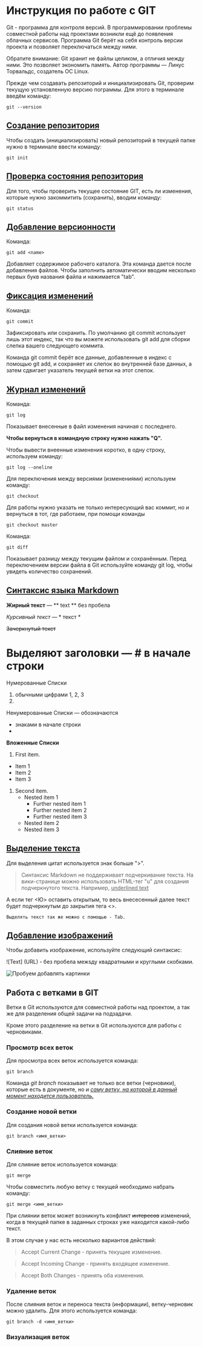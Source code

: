# Инструкция по работе с GIT

Git - программа для контроля версий.
В программировании проблемы совместной работы над проектами возникли ещё до появления облачных сервисов. Программа Git берёт на себя контроль версии проекта и позволяет переключаться между ними. 

Обратите внимание: Git хранит не файлы целиком, а отличия между ними. Это позволяет экономить память. 
Автор программы — Линус Торвальдс, создатель ОС Linux.

Прежде чем создавать репозиторий и инициализировать Git, проверим текущую установленную
версию пограммы. Для этого в терминале введём команду:

    git --version

## <u>Создание репозитория</u>

Чтобы создать (инициализировать) новый репозиторий в текущей папке нужно в терминале ввести команду:

    git init

## <u>Проверка состояния репозитория</u>

Для того, чтобы проверить текущее состояние GIT, есть 
ли изменения, которые нужно закоммитить (сохранить), вводим команду:

    git status


## <u>Добавление версионности</u>

Команда:

    git add <name>

Добавляет содержимое рабочего каталога. Эта команда дается после добавления файлов. Чтобы заполнить автоматически вводим несколько первых букв названия файла и нажимается "tab".

## <u>Фикcация изменений</u>

Команда:

    git commit

Зафиксировать или сохранить. По умолчанию git commit использует лишь этот индекс, так что вы можете использовать git add для сборки слепка вашего следующего коммита.

Команда git commit берёт все данные, добавленные в индекс с помощью git add, и сохраняет их слепок во внутренней базе данных, а затем сдвигает указатель текущей ветки на этот слепок.

## <u>Журнал изменений</u>

Команда:

    git log

Показывает внесенные в файл изменения начиная с последнего. 

**Чтобы вернуться в командную строку нужно нажать "Q".**

Чтобы вывести внеенные изменения коротко, в одну строку, используем команду:

    git log --oneline

Для переключения между версиями (изменениями) используем команду:

    git checkout

Для работы нужно указать не только интересующий вас коммит, но и вернуться в тот, где работаем, при помощи команды 

    git checkout master    

Команда: 

    git diff

Показывает разницу между текущим файлом и сохранённым. Перед переключением версии файла в Git используйте команду git log, чтобы увидеть количество сохранений.

## <u>Синтаксис языка Markdown</u>


**Жирный текст** — ** text ** без пробела

 *Курсивный текст* — * текст *

~~Зачеркнутый текст~~

 # Выделяют заголовки — # в начале строки


Нумерованные Списки 

1. обычными цифрами 1, 2, 3
2. 

 Ненумерованные Списки — обозначаются

* знаками в начале строки
*


**Вложенные Списки** 


 1. First item.
   - Item 1
   - Item 2
   - Item 3
1. Second item.
   - Nested item 1
      - Further nested item 1
      - Further nested item 2
      - Further nested item 3
   - Nested item 2
   - Nested item 3


## <u>Выделение текста</u>

Для выделения цитат используется знак больше ">".    

> Синтаксис Markdown не поддерживает подчеркивание текста. На вики-странице можно использовать HTML-тег "u" для создания подчеркнутого текста. Например, <u>underlined text </u> 

А если тег <Ю> оставить открытым, то весь внесесенный далее текст будет подчеркнутым до закрытия тега <>.

    Выделять текст так же можно с помощью - Tab.

## <u> Добавление изображений </u>

Чтобы добавить изображение, используйте следующий синтаксис:

![Text] (URL) - без пробела межsду квадратными и круглыми скобками.

![Пробуем добавлять картинки](https://images.wallpaperscraft.ru/image/single/plamia_voda_ruki_129994_1920x1080.jpg)


## Работа с ветками в GIT

Ветки в Git используются для совместной работы над проектом, а так же для разделения общей задачи на подзадачи. 

Кроме этого разделение на ветки в Git используются для работы с черновиками. 

### Просмотр всех веток

Для просмотра всех веток используется команда:

    git branch

Команда *git branch* показывает не только все ветки (черновики), которые есть в документе, но и *<u>саму ветку, на которой в данный момент находится пользователь.</u>* 

### Создание новой ветки

Для создания новой ветки используется команда:

    git branch <имя_ветки>
    

### Слияние веток

Для слияние веток используется команда:

    git merge

Чтобы совместить любую ветку с текущей необходимо набрать команду:

    git merge <имя_ветки>

При слиянии веток может возникнуть конфликт ~~интересов~~ изменений, когда в текущей папке в заданных строках уже находится какой-либо текст. 

В этом случае у нас есть несколько вариантов действий:

> Accept Current Change - принять текущие изменение.

> Accept Incoming Change - принять входящее изменение.

> Accept Both Changes - принять оба изменения.


### Удаление веток

После слияния веток и переноса текста (информации), ветку-черновик можно удалить. Для этого используется команда:

    git branch -d <имя_ветки>

    
### Визуализация веток


   
